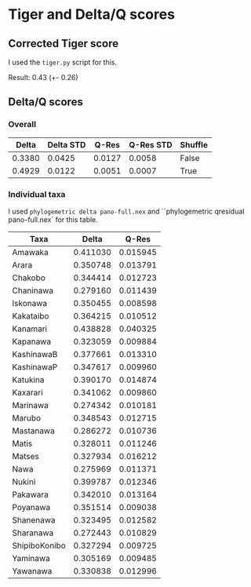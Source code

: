 # Tiger and Delta/Q scores

## Corrected Tiger score

I used the `tiger.py` script for this.

Result: 0.43 (+- 0.26)

## Delta/Q scores

### Overall

Delta   |  Delta STD  | Q-Res   |  Q-Res STD   | Shuffle
------- | ----------- | ------- | -----------  | -------
  0.3380 |  0.0425    |  0.0127  |  0.0058      | False
  0.4929 |  0.0122    |  0.0051  |  0.0007      | True

### Individual taxa

I used `phylogemetric delta pano-full.nex` and ``phylogemetric qresidual pano-full.nex` for this table.

Taxa        |   Delta     |  Q-Res
-------     | ----------- | -----------
Amawaka     |  0.411030 |  0.015945
Arara       |  0.350748 |  0.013791
Chakobo     |  0.344414 |  0.012723
Chaninawa   |  0.279160 |  0.011439
Iskonawa    |  0.350455 |  0.008598
Kakataibo   |  0.364215 |  0.010512
Kanamari    |  0.438828 |  0.040325
Kapanawa    |  0.323059 |  0.009884
KashinawaB  |  0.377661 |  0.013310
KashinawaP  |  0.347617 |  0.009960
Katukina    |  0.390170 |  0.014874
Kaxarari    |  0.341062 |  0.009860
Marinawa    |  0.274342 |  0.010181
Marubo      |  0.348543 |  0.012715
Mastanawa   |  0.286272 |  0.010736
Matis       |  0.328011 |  0.011246
Matses      |  0.327934 |  0.016212
Nawa        |  0.275969 |  0.011371
Nukini      |  0.399787 |  0.012346
Pakawara    |  0.342010 |  0.013164
Poyanawa    |  0.351514 |  0.009038
Shanenawa   |  0.323495 |  0.012582
Sharanawa   |  0.272443 |  0.010829
ShipiboKonibo |  0.327294 |  0.009725
Yaminawa    |  0.305169 |  0.009485
Yawanawa    |  0.330838 |  0.012996
